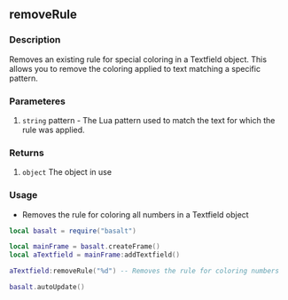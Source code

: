 ## removeRule

### Description

Removes an existing rule for special coloring in a Textfield object. This allows you to remove the coloring applied to text matching a specific pattern.

### Parameteres

1. `string` pattern - The Lua pattern used to match the text for which the rule was applied.

### Returns

1. `object` The object in use

### Usage

* Removes the rule for coloring all numbers in a Textfield object

```lua
local basalt = require("basalt")

local mainFrame = basalt.createFrame()
local aTextfield = mainFrame:addTextfield()

aTextfield:removeRule("%d") -- Removes the rule for coloring numbers

basalt.autoUpdate()
```
